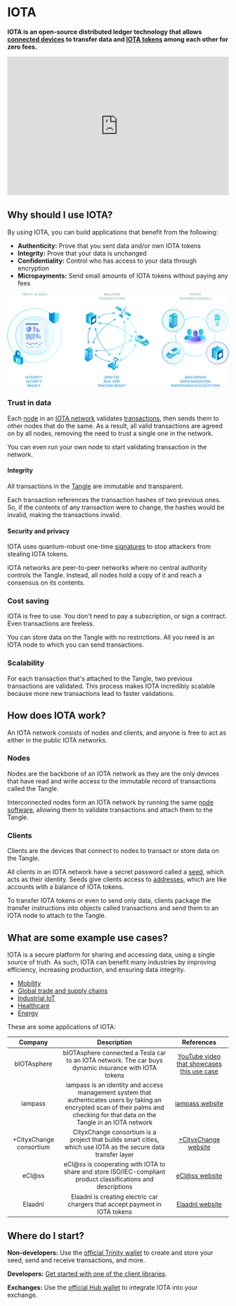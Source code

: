 # IOTA

**IOTA is an open-source distributed ledger technology that allows [connected devices](https://en.wikipedia.org/wiki/Connected_Devices) to transfer data and [IOTA tokens](../clients/token.md) among each other for zero fees.**

<iframe src="https://www.youtube.com/embed/Gr-LstcDcAw" frameborder="0" width="560" height="315" style="max-width: 100%;"></iframe>

## Why should I use IOTA?

By using IOTA, you can build applications that benefit from the following:

- **Authenticity:** Prove that you sent data and/or own IOTA tokens
- **Integrity:** Prove that your data is unchanged
- **Confidentiality:** Control who has access to your data through encryption
- **Micropayments:** Send small amounts of IOTA tokens without paying any fees 

![IOTA benefits](../images/iota-benefits.png)

### Trust in data

Each [node](../network/nodes.md) in an [IOTA network](../network/iota-networks.md) validates [transactions](../transactions/transactions.md), then sends them to other nodes that do the same. As a result, all valid transactions are agreed on by all nodes, removing the need to trust a single one in the network.

You can even run your own node to start validating transaction in the network.

#### Integrity

All transactions in the [Tangle](../network/the-tangle.md) are immutable and transparent.

Each transaction references the transaction hashes of two previous ones. So, if the contents of any transaction were to change, the hashes would be invalid, making the transactions invalid.

#### Security and privacy

IOTA uses quantum-robust one-time [signatures](../clients/signatures.md) to stop attackers from stealing IOTA tokens.

IOTA networks are peer-to-peer networks where no central authority controls the Tangle. Instead, all nodes hold a copy of it and reach a consensus on its contents.

### Cost saving

IOTA is free to use. You don't need to pay a subscription, or sign a contract. Even transactions are feeless.

You can store data on the Tangle with no restrictions. All you need is an IOTA node to which you can send transactions.

### Scalability

For each transaction that's attached to the Tangle, two previous transactions are validated. This process makes IOTA incredibly scalable because more new transactions lead to faster validations.

## How does IOTA work?

An IOTA network consists of nodes and clients, and anyone is free to act as either in the public IOTA networks.

### Nodes

Nodes are the backbone of an IOTA network as they are the only devices that have read and write access to the immutable record of transactions called the Tangle.

Interconnected nodes form an IOTA network by running the same [node software](root://node-software/1.0/overview.md), allowing them to validate transactions and attach them to the Tangle.

### Clients

Clients are the devices that connect to nodes to transact or store data on the Tangle.

All clients in an IOTA network have a secret password called a [seed](../clients/seeds.md), which acts as their identity. Seeds give clients access to [addresses](../clients/addresses.md), which are like accounts with a balance of IOTA tokens.

To transfer IOTA tokens or even to send only data, clients package the transfer instructions into objects called transactions and send them to an IOTA node to attach to the Tangle.

## What are some example use cases?

IOTA is a secure platform for sharing and accessing data, using a single source of truth. As such, IOTA can benefit many industries by improving efficiency, increasing production, and ensuring data integrity.

- [Mobility](https://www.iota.org/verticals/mobility-automotive)
- [Global trade and supply chains](https://www.iota.org/verticals/global-trade-supply-chains)
- [Industrial IoT](https://www.iota.org/verticals/industrial-iot)
- [Healthcare](https://www.iota.org/verticals/ehealth)
- [Energy](https://www.iota.org/verticals/smart-energy)

These are some applications of IOTA:

| **Company**  | **Description** |  **References** |
| :-------:| :-------:| :---------: |
| bIOTAsphere|bIOTAsphere connected a Tesla car to an IOTA network. The car buys dynamic insurance with IOTA tokens |[YouTube video that showcases this use case](https://www.youtube.com/watch?v=2zvrA5KqeYw) |
| iampass|iampass is an identity and access management system that authenticates users by taking an encrypted scan of their palms and checking for that data on the Tangle in an IOTA network  | [iampass website](https://iampass.io/)|
|+CityxChange consortium |CityxChange consortium is a project that builds smart cities, which use IOTA as the secure data transfer layer |[+CityxChange website](http://cityxchange.eu/)|
eCl@ss|eCl@ss is cooperating with IOTA to share and store ISO/IEC-compliant product classifications and descriptions|[eCl@ss website](https://www.eclass.eu/en/association/cooperation.html)|
|Elaadnl| Elaadnl is creating electric car chargers that accept payment in IOTA tokens| [Elaadnl website](https://www.elaad.nl/news/worlds-first-iota-charging-station-released/)

## Where do I start?

**Non-developers:** Use the [official Trinity wallet](root://wallets/0.1/trinity/introduction/overview.md) to create and store your seed, send and receive transactions, and more.

**Developers:** [Get started with one of the client libraries](root://client-libraries/1.0/overview.md).

**Exchanges:** Use the [official Hub wallet](root://wallets/0.1/hub/introduction/overview.md) to integrate IOTA into your exchange.










